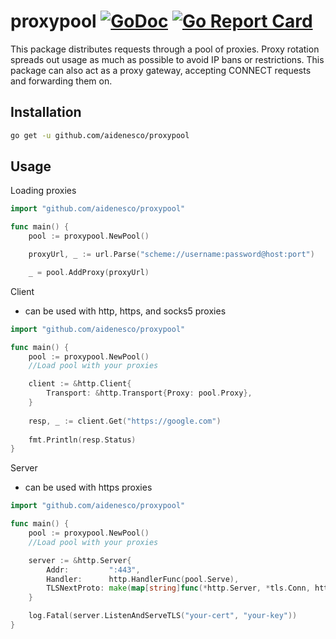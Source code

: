 # proxypool [![GoDoc](https://godoc.org/github.com/aidenesco/proxypool?status.svg)](https://godoc.org/github.com/aidenesco/proxypool) [![Go Report Card](https://goreportcard.com/badge/github.com/aidenesco/proxypool)](https://goreportcard.com/report/github.com/aidenesco/proxypool)
This package distributes requests through a pool of proxies. Proxy rotation spreads out usage as much as possible to avoid IP bans or restrictions. This package can also act as a proxy gateway, accepting CONNECT requests and forwarding them on.


## Installation
```sh
go get -u github.com/aidenesco/proxypool
```

## Usage
Loading proxies
```go
import "github.com/aidenesco/proxypool"

func main() {
    pool := proxypool.NewPool()

    proxyUrl, _ := url.Parse("scheme://username:password@host:port")

    _ = pool.AddProxy(proxyUrl)
```

Client
- can be used with http, https, and socks5 proxies
```go
import "github.com/aidenesco/proxypool"

func main() {
    pool := proxypool.NewPool()
    //Load pool with your proxies

    client := &http.Client{
        Transport: &http.Transport{Proxy: pool.Proxy},
    }
    
    resp, _ := client.Get("https://google.com")
    
    fmt.Println(resp.Status)
}
```

Server
- can be used with https proxies
```go
import "github.com/aidenesco/proxypool"

func main() {
    pool := proxypool.NewPool()
    //Load pool with your proxies

    server := &http.Server{
        Addr:         ":443",
        Handler:      http.HandlerFunc(pool.Serve),
        TLSNextProto: make(map[string]func(*http.Server, *tls.Conn, http.Handler)),
    }

    log.Fatal(server.ListenAndServeTLS("your-cert", "your-key"))
}
```